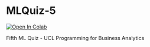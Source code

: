 # MLQuiz-5
<a target="_blank" href="https://colab.research.google.com/github/nvkliz/MLQuiz-5.git">
  <img src="https://colab.research.google.com/assets/colab-badge.svg" alt="Open In Colab"/>
</a>

 Fifth ML Quiz - UCL Programming for Business Analytics
